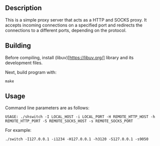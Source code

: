 ## Description

This is a simple proxy server that acts as a HTTP and SOCKS proxy. It accepts incoming connections on a specified port and redirects the connections to a different ports, depending on the protocol.

## Building

Before compiling, install (libuv)[https://libuv.org/] library and its development files.

Next, build program with:
```
make
```

## Usage

Command line parameters are as follows:
```
USAGE: ./shswitch -I LOCAL_HOST -i LOCAL_PORT -H REMOTE_HTTP_HOST -h REMOTE_HTTP_PORT -S REMOTE_SOCKS_HOST -s REMOTE_SOCKS_PORT
```

For example:
```
./switch -I127.0.0.1 -i1234 -H127.0.0.1 -h3120 -S127.0.0.1 -s9050
```
